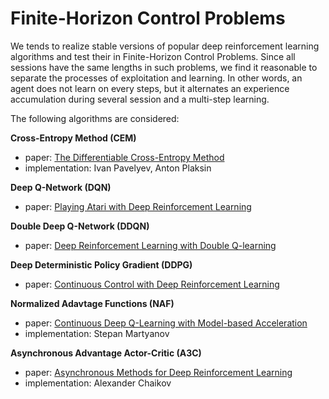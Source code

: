 # Finite-Horizon Control Problems

We tends to realize stable versions of popular deep reinforcement learning algorithms and test their in Finite-Horizon Control Problems. Since all sessions have the same lengths in such problems, we find it reasonable to separate the processes of exploitation and learning. In other words, an agent does not learn on every steps, but it alternates an experience accumulation during several session and a multi-step learning.

The following algorithms are considered:

**Cross-Entropy Method (CEM)**
- paper: [The Differentiable Cross-Entropy Method](https://arxiv.org/pdf/1909.12830.pdf)
- implementation: Ivan Pavelyev, Anton Plaksin

**Deep Q-Network (DQN)**
- paper: [Playing Atari with Deep Reinforcement Learning](https://arxiv.org/pdf/1312.5602.pdf)

**Double Deep Q-Network (DDQN)**
- paper: [Deep Reinforcement Learning with Double Q-learning](https://arxiv.org/pdf/1509.06461.pdf)

**Deep Deterministic Policy Gradient (DDPG)**
- paper: [Continuous Control with Deep Reinforcement Learning](https://arxiv.org/pdf/1509.02971.pdf)

**Normalized Adavtage Functions (NAF)**
- paper: [Continuous Deep Q-Learning with Model-based Acceleration](https://arxiv.org/pdf/1603.00748.pdf)
- implementation: Stepan Martyanov

**Asynchronous Advantage Actor-Critic (A3C)**
- paper: [Asynchronous Methods for Deep Reinforcement Learning](https://arxiv.org/pdf/1602.01783.pdf)
- implementation: Alexander Chaikov
